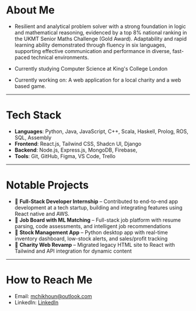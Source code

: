 # About Me
- Resilient and analytical problem solver with a strong foundation in logic and mathematical reasoning, evidenced by a top 8% national ranking in the UKMT Senior Maths Challenge (Gold Award). Adaptability and rapid learning ability demonstrated through fluency in six languages, supporting effective communication and performance in diverse, fast-paced technical environments.

- Currently studying Computer Science at King's College London
- Currently working on: A web application for a local charity and a web based game.
---

# Tech Stack
- **Languages**: Python, Java, JavaScript, C++, Scala, Haskell, Prolog, ROS, SQL, Assembly
- **Frontend**: React.js, Tailwind CSS, Shadcn UI, Django
- **Backend**: Node.js, Express.js, MongoDB, Firebase,
- **Tools**: Git, GitHub, Figma, VS Code, Trello

---

# Notable Projects
- 🔹 **Full-Stack Developer Internship** – Contributed to end-to-end app development at a tech startup, building and integrating features using React native and AWS.
- 🔹 **Job Board with ML Matching** – Full-stack job platform with resume parsing, code assessments, and intelligent job recommendations
- 🔹 **Stock Management App** – Python desktop app with real-time inventory dashboard, low-stock alerts, and sales/profit tracking
- 🔹 **Charity Web Revamp** – Migrated legacy HTML site to React with Tailwind and API integration for dynamic content

---

# How to Reach Me
- Email: mchikhoun@outlook.com
- LinkedIn: [LinkedIn](https://www.linkedin.com/in/muhammad-chikhoun-a24463253/)
